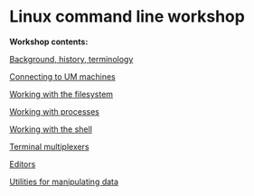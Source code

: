 Linux command line workshop
===========================

__Workshop contents:__

[Background, history, terminology](background.md)

[Connecting to UM machines](um_machines.md)

[Working with the filesystem](filesystem.md)

[Working with processes](processes.md)

[Working with the shell](shell.md)

[Terminal multiplexers](multiplexers.md)

[Editors](editors.md)

[Utilities for manipulating data](data_utils.md)